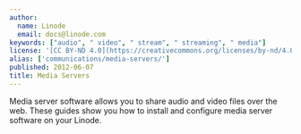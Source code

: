 ```yaml
---
author:
  name: Linode
  email: docs@linode.com
keywords: ["audio", " video", " stream", " streaming", " media"]
license: '[CC BY-ND 4.0](https://creativecommons.org/licenses/by-nd/4.0)'
alias: ['communications/media-servers/']
published: 2012-06-07
title: Media Servers
---
```


Media server software allows you to share audio and video files over the web. These guides show you how to install and configure media server software on your Linode.
